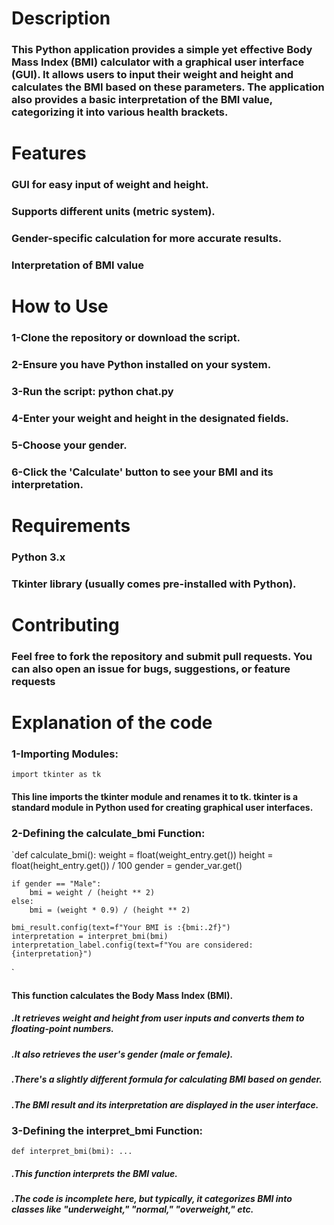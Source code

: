 # Description
### This Python application provides a simple yet effective Body Mass Index (BMI) calculator with a graphical user interface (GUI). It allows users to input their weight and height and calculates the BMI based on these parameters. The application also provides a basic interpretation of the BMI value, categorizing it into various health brackets.
# Features
### GUI for easy input of weight and height.
### Supports different units (metric system).
### Gender-specific calculation for more accurate results.
### Interpretation of BMI value 
# How to Use
### 1-Clone the repository or download the script.
### 2-Ensure you have Python installed on your system.
### 3-Run the script: python chat.py
### 4-Enter your weight and height in the designated fields.
### 5-Choose your gender.
### 6-Click the 'Calculate' button to see your BMI and its interpretation.
# Requirements
### Python 3.x
### Tkinter library (usually comes pre-installed with Python).
# Contributing
### Feel free to fork the repository and submit pull requests. You can also open an issue for bugs, suggestions, or feature requests
# Explanation of the code
### 1-Importing Modules:
`import tkinter as tk
`
#### This line imports the tkinter module and renames it to tk. tkinter is a standard module in Python used for creating graphical user interfaces.
### 2-Defining the calculate_bmi Function:
`def calculate_bmi():
    weight = float(weight_entry.get())
    height = float(height_entry.get()) / 100
    gender = gender_var.get()

    if gender == "Male":
        bmi = weight / (height ** 2)
    else:
        bmi = (weight * 0.9) / (height ** 2)

    bmi_result.config(text=f"Your BMI is :{bmi:.2f}")
    interpretation = interpret_bmi(bmi)
    interpretation_label.config(text=f"You are considered: {interpretation}")
`
#### This function calculates the Body Mass Index (BMI).
##### .It retrieves weight and height from user inputs and converts them to floating-point numbers.
##### .It also retrieves the user's gender (male or female).
##### .There's a slightly different formula for calculating BMI based on gender.
##### .The BMI result and its interpretation are displayed in the user interface.
### 3-Defining the interpret_bmi Function:
`def interpret_bmi(bmi):
    ...
`
##### .This function interprets the BMI value.
##### .The code is incomplete here, but typically, it categorizes BMI into classes like "underweight," "normal," "overweight," etc.
